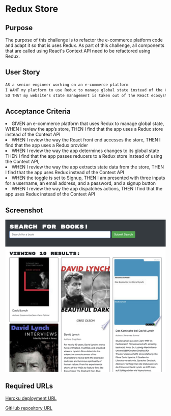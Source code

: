 # Redux Store

## Purpose

The purpose of this challenge is to refactor the e-commerce platform code and adapt it so that is uses Redux. As part of this challenge, all components that are called using React's Context API need to be refactored using Redux.

## User Story

```md
AS a senior engineer working on an e-commerce platform
I WANT my platform to use Redux to manage global state instead of the Context API
SO THAT my website's state management is taken out of the React ecosystem
```

## Acceptance Criteria

<li>GIVEN an e-commerce platform that uses Redux to manage global state, WHEN I review the app’s store, THEN I find that the app uses a Redux store instead of the Context API
</li>
<li>WHEN I review the way the React front end accesses the store, THEN I find that the app uses a Redux provider
</li>
<li>WHEN I review the way the app determines changes to its global state
THEN I find that the app passes reducers to a Redux store instead of using the Context API, 
</li>
<li>WHEN I review the way the app extracts state data from the store, THEN I find that the app uses Redux instead of the Context API
</li>
<li>WHEN the toggle is set to Signup, THEN I am presented with three inputs for a username, an email address, and a password, and a signup button</li>
<li>WHEN I review the way the app dispatches actions, THEN I find that the app uses Redux instead of the Context API
</li>

## Screenshot

![image](https://github.com/tornicke/book-search-engine/blob/ef12327c0f1f1c8079d267f361dbdb39998fd016/images/Screenshot-Book-Search-Engine.png)

## Required URLs

[Heroku deployment URL](https://salty-fortress-09368.herokuapp.com/)

[GitHub repository URL](https://github.com/tornicke/redux-store/)
